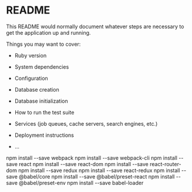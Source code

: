 # README

This README would normally document whatever steps are necessary to get the
application up and running.

Things you may want to cover:

* Ruby version

* System dependencies

* Configuration

* Database creation

* Database initialization

* How to run the test suite

* Services (job queues, cache servers, search engines, etc.)

* Deployment instructions

* ...

   


npm install --save webpack
npm install --save webpack-cli
npm install --save react
npm install --save react-dom
npm install --save react-router-dom
npm install --save redux
npm install --save react-redux
npm install --save @babel/core
npm install --save @babel/preset-react
npm install --save @babel/preset-env
npm install --save babel-loader
